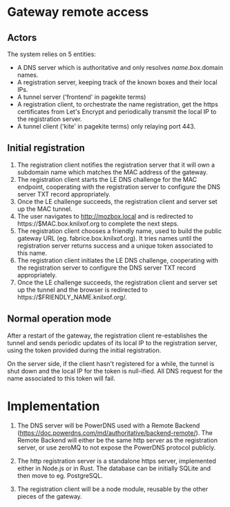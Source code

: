 # Gateway remote access 

## Actors

The system relies on 5 entities:
* A DNS server which is authoritative and only resolves $name.box.$domain names.
* A registration server, keeping track of the known boxes and their local IPs.
* A tunnel server ('frontend' in pagekite terms)
* A registration client, to orchestrate the name registration, get the https
  certificates from Let's Encrypt and periodically transmit the local IP to
  the registration server.
* A tunnel client ('kite' in pagekite terms) only relaying port 443.

## Initial registration

1. The registration client notifies the registration server that it will own a subdomain name
   which matches the MAC address of the gateway.
2. The registration client starts the LE DNS challenge for the MAC endpoint, cooperating with
   the registration server to configure the DNS server TXT record appropriately.
3. Once the LE challenge succeeds, the registration client and server set up the MAC tunnel.
4. The user navigates to http://mozbox.local and is redirected to https://$MAC.box.knilxof.org to
   complete the next steps.
5. The registration client chooses a friendly name, used to build the public gateway URL
   (eg. fabrice.box.knilxof.org). It tries names until the registration server
   returns success and a unique token associated to this name.
6. The registration client initiates the LE DNS challenge, cooperating with the registration
   server to configure the DNS server TXT record appropriately.
7. Once the LE challenge succeeds, the registration client and server set up the tunnel and the
   browser is redirected to https://$FRIENDLY_NAME.knilxof.org/.

## Normal operation mode

After a restart of the gateway, the registration client re-establishes the tunnel and
sends periodic updates of its local IP to the registration server, using the token
provided during the initial registration.

On the server side, if the client hasn't registered for a while, the tunnel is shut down
and the local IP for the token is null-ified. All DNS request for the name associated
to this token will fail.

# Implementation

1. The DNS server will be PowerDNS used with a Remote Backend (https://doc.powerdns.com/md/authoritative/backend-remote/).
The Remote Backend will either be the same http server as the registration server, or use zeroMQ to not expose the PowerDNS
protocol publicly.

2. The http registration server is a standalone https server, implemented either in Node.js or in Rust. The database can be
initially SQLite and then move to eg. PostgreSQL.

3. The registration client will be a node module, reusable by the other pieces of the gateway.
